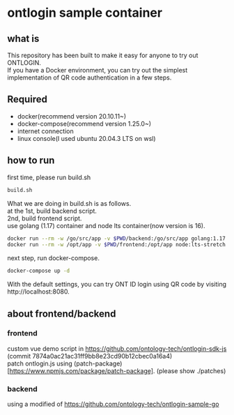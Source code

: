 # ontlogin sample container

## what is
  This repository has been built to make it easy for anyone to try out ONTLOGIN.  
  If you have a Docker environment, you can try out the simplest implementation of QR code authentication in a few steps.  

## Required
  * docker(recommend version 20.10.11~)
  * docker-compose(recommend version 1.25.0~)
  * internet connection
  * linux console(I used ubuntu 20.04.3 LTS on wsl)

## how to run

  first time, please run build.sh
```bash
build.sh
```
  What we are doing in build.sh is as follows.  
  at the 1st, build backend script.  
  2nd, build frontend script.  
  use golang (1.17) container and node lts container(now version is 16).  

```bash
docker run --rm -w /go/src/app -v $PWD/backend:/go/src/app golang:1.17 bash -c "go build"
docker run --rm -w /opt/app -v $PWD/frontend:/opt/app node:lts-stretch bash -c "npm install ; npm run build"
```
  next step, run docker-compose.  

```bash
docker-compose up -d
```

  With the default settings, you can try ONT ID login using QR code by visiting http://localhost:8080.

## about frontend/backend
### frontend
  custom vue demo script in https://github.com/ontology-tech/ontlogin-sdk-js (commit 7874a0ac21ac31ff9bb8e23cd90b12cbec0a16a4)  
  patch ontlogin.js using (patch-package)[https://www.npmjs.com/package/patch-package]. (please show ./patches)  

### backend 
  using a modified of https://github.com/ontology-tech/ontlogin-sample-go  
